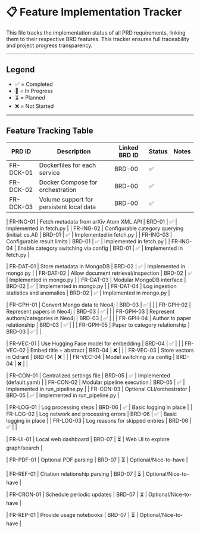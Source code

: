 # 📋 Feature Implementation Tracker

This file tracks the implementation status of all PRD requirements, linking them to their respective BRD features. This tracker ensures full traceability and project progress transparency.

---

## Legend
- ✅ = Completed
- 🔧 = In Progress
- ⏳ = Planned
- ❌ = Not Started

---

## Feature Tracking Table

| PRD ID      | Description                                              | Linked BRD ID | Status | Notes                      |
|-------------|----------------------------------------------------------|---------------|--------|----------------------------|
| FR-DCK-01   | Dockerfiles for each service                             | BRD-00        | ✅     |                            |
| FR-DCK-02   | Docker Compose for orchestration                         | BRD-00        | ✅     |                            |
| FR-DCK-03   | Volume support for persistent local data                 | BRD-00        | ✅     |                            |

| FR-ING-01   | Fetch metadata from arXiv Atom XML API                   | BRD-01        | ✅     | Implemented in fetch.py    |
| FR-ING-02   | Configurable category querying (initial: cs.AI)          | BRD-01        | ✅     | Implemented in fetch.py    |
| FR-ING-03   | Configurable result limits                               | BRD-01        | ✅     | Implemented in fetch.py    |
| FR-ING-04   | Enable category switching via config                     | BRD-01        | ✅     | Implemented in fetch.py    |

| FR-DAT-01   | Store metadata in MongoDB                                | BRD-02        | ✅     | Implemented in mongo.py    |
| FR-DAT-02   | Allow document retrieval/inspection                      | BRD-02        | ✅     | Implemented in mongo.py    |
| FR-DAT-03   | Modular MongoDB interface                                | BRD-02        | ✅     | Implemented in mongo.py    |
| FR-DAT-04   | Log ingestion statistics and anomalies                   | BRD-02        | ✅     | Implemented in mongo.py    |

| FR-GPH-01   | Convert Mongo data to Neo4j                              | BRD-03        | ✅    |                            |
| FR-GPH-02   | Represent papers in Neo4j                                | BRD-03        | ✅    |                            |
| FR-GPH-03   | Represent authors/categories in Neo4j                    | BRD-03        | ✅   |                            |
| FR-GPH-04   | Author to paper relationship                             | BRD-03        | ✅    |                            |
| FR-GPH-05   | Paper to category relationship                           | BRD-03        | ✅    |                            |

| FR-VEC-01   | Use Hugging Face model for embedding                     | BRD-04        | ✅     |                           |
| FR-VEC-02   | Embed title + abstract                                   | BRD-04        | ❌     |                            |
| FR-VEC-03   | Store vectors in Qdrant                                  | BRD-04        | ❌     |                            |
| FR-VEC-04   | Model switching via config                               | BRD-04        | ❌     |                            |

| FR-CON-01   | Centralized settings file                                | BRD-05        | ✅     | Implemented (default.yaml) |
| FR-CON-02   | Modular pipeline execution                               | BRD-05        | ✅     | Implemented in run_pipeline.py |
| FR-CON-03   | Optional CLI/orchestrator                                | BRD-05        | ✅     | Implemented in run_pipeline.py |

| FR-LOG-01   | Log processing steps                                     | BRD-06        | ✅     | Basic logging in place     |
| FR-LOG-02   | Log network and processing errors                        | BRD-06        | ✅     | Basic logging in place     |
| FR-LOG-03   | Log reasons for skipped entries                          | BRD-06        | ✅     |                            |

| FR-UI-01    | Local web dashboard                                      | BRD-07        | ⏳     | Web UI to explore graph/search      |

| FR-PDF-01   | Optional PDF parsing                                     | BRD-07        | ⏳     | Optional/Nice-to-have      |

| FR-REF-01   | Citation relationship parsing                            | BRD-07        | ⏳     | Optional/Nice-to-have      |

| FR-CRON-01  | Schedule periodic updates                                | BRD-07        | ⏳     | Optional/Nice-to-have      |

| FR-REP-01   | Provide usage notebooks                                  | BRD-07        | ⏳     | Optional/Nice-to-have      |